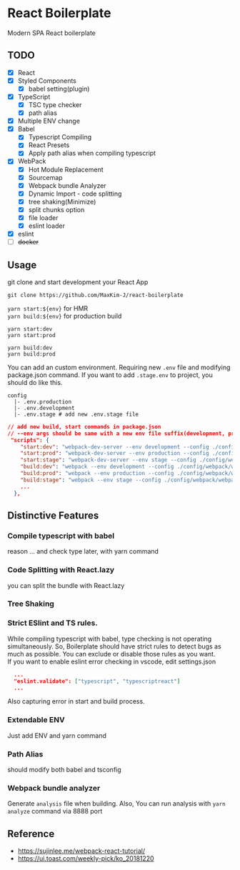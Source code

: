 # React Boilerplate

Modern SPA React boilerplate

## TODO

- [x] React
- [x] Styled Components
    - [x] babel setting(plugin)
- [x] TypeScript
    - [x] TSC type checker
    - [x] path alias
- [x] Multiple ENV change
- [x] Babel
  - [x] Typescript Compiling
  - [x] React Presets
  - [x] Apply path alias when compiling typescript
- [x] WebPack
  - [x] Hot Module Replacement
  - [x] Sourcemap
  - [x] Webpack bundle Analyzer
  - [x] Dynamic Import - code splitting
  - [x] tree shaking(Minimize)
  - [x] split chunks option
  - [x] file loader
  - [x] eslint loader
- [x] eslint
- [ ] ~~docker~~

## Usage

git clone and start development your React App

```shell
git clone https://github.com/MaxKim-J/react-boilerplate
```

`yarn start:${env}` for HMR  
`yarn build:${env}` for production build  

```shell
yarn start:dev
yarn start:prod

yarn build:dev
yarn build:prod
```

You can add an custom environment. Requiring new `.env` file and modifying package.json command. If you want to add `.stage.env` to project, you should do like this.

```shell
config
  |- .env.production
  |- .env.development
  |- .env.stage # add new .env.stage file
```

```json
// add new build, start commands in package.json
// --env args should be same with a new env file suffix(development, production, stage... etc)
 "scripts": {
    "start:dev": "webpack-dev-server --env development --config ./config/webpack/webpack.config.dev.js --open",
    "start:prod": "webpack-dev-server --env production --config ./config/webpack/webpack.config.dev.js --open",
    "start:stage": "webpack-dev-server --env stage --config ./config/webpack/webpack.config.dev.js --open",
    "build:dev": "webpack --env development --config ./config/webpack/webpack.config.js",
    "build:prod": "webpack --env production --config ./config/webpack/webpack.config.js",
    "build:stage": "webpack --env stage --config ./config/webpack/webpack.config.js",
    ...
  },
```
## Distinctive Features

### Compile typescript with babel

reason
... and check type later, with yarn command

### Code Splitting with React.lazy

you can split the bundle with React.lazy

### Tree Shaking

### Strict ESlint and TS rules.

While compiling typescript with babel, type checking is not operating simultaneously.
So, Boilerplate should have strict rules to detect bugs as much as possible.
You can exclude or disable those rules as you want.  
If you want to enable eslint error checking in vscode, edit settings.json

```json
  ...
  "eslint.validate": ["typescript", "typescriptreact"]
  ...
```

Also capturing error in start and build process. 

### Extendable ENV

Just add ENV and yarn command

### Path Alias

should modify both babel and tsconfig

### Webpack bundle analyzer

Generate `analysis` file when building. Also, You can run analysis with `yarn analyze` command via 8888 port


## Reference

- https://sujinlee.me/webpack-react-tutorial/
- https://ui.toast.com/weekly-pick/ko_20181220
